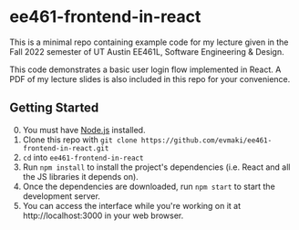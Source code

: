 # ee461-frontend-in-react
This is a minimal repo containing example code for my lecture given in the Fall 2022 semester of UT Austin EE461L, Software Engineering & Design. 

This code demonstrates a basic user login flow implemented in React. A PDF of my lecture slides is also included in this repo for your convenience.

## Getting Started
0. You must have [Node.js](https://nodejs.org/en/) installed.
1. Clone this repo with ``git clone https://github.com/evmaki/ee461-frontend-in-react.git``
2. ``cd`` into ``ee461-frontend-in-react``
3. Run ``npm install`` to install the project's dependencies (i.e. React and all the JS libraries it depends on).
4. Once the dependencies are downloaded, run ``npm start`` to start the development server.
5. You can access the interface while you're working on it at http://localhost:3000 in your web browser.